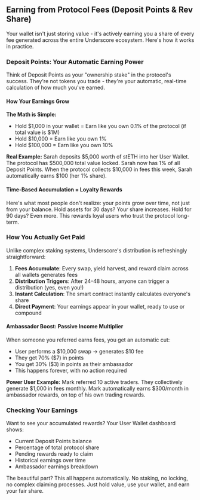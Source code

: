 ## Earning from Protocol Fees (Deposit Points & Rev Share)

Your wallet isn't just storing value - it's actively earning you a share of every fee generated across the entire Underscore ecosystem. Here's how it works in practice.

### Deposit Points: Your Automatic Earning Power

Think of Deposit Points as your "ownership stake" in the protocol's success. They're not tokens you trade - they're your automatic, real-time calculation of how much you've earned.

#### How Your Earnings Grow

**The Math is Simple:**
- Hold $1,000 in your wallet = Earn like you own 0.1% of the protocol (if total value is $1M)
- Hold $10,000 = Earn like you own 1%
- Hold $100,000 = Earn like you own 10%

**Real Example:**
Sarah deposits $5,000 worth of stETH into her User Wallet. The protocol has $500,000 total value locked. Sarah now has 1% of all Deposit Points. When the protocol collects $10,000 in fees this week, Sarah automatically earns $100 (her 1% share).

#### Time-Based Accumulation = Loyalty Rewards

Here's what most people don't realize: your points grow over time, not just from your balance. Hold assets for 30 days? Your share increases. Hold for 90 days? Even more. This rewards loyal users who trust the protocol long-term.

### How You Actually Get Paid

Unlike complex staking systems, Underscore's distribution is refreshingly straightforward:

1. **Fees Accumulate**: Every swap, yield harvest, and reward claim across all wallets generates fees
2. **Distribution Triggers**: After 24-48 hours, anyone can trigger a distribution (yes, even you!)
3. **Instant Calculation**: The smart contract instantly calculates everyone's share
4. **Direct Payment**: Your earnings appear in your wallet, ready to use or compound

#### Ambassador Boost: Passive Income Multiplier

When someone you referred earns fees, you get an automatic cut:
- User performs a $10,000 swap → generates $10 fee
- They get 70% ($7) in points
- You get 30% ($3) in points as their ambassador
- This happens forever, with no action required

**Power User Example:**
Mark referred 10 active traders. They collectively generate $1,000 in fees monthly. Mark automatically earns $300/month in ambassador rewards, on top of his own trading rewards.

### Checking Your Earnings

Want to see your accumulated rewards? Your User Wallet dashboard shows:
- Current Deposit Points balance
- Percentage of total protocol share
- Pending rewards ready to claim
- Historical earnings over time
- Ambassador earnings breakdown

The beautiful part? This all happens automatically. No staking, no locking, no complex claiming processes. Just hold value, use your wallet, and earn your fair share.